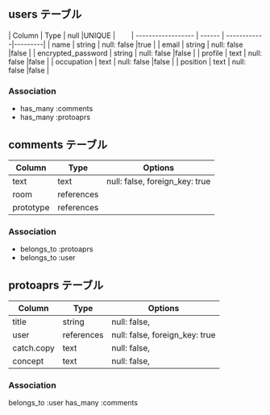 ## users テーブル

| Column             | Type   | null        |UNIQUE   |　　
| ------------------ | ------ | ------------|---------|
| name               | string | null: false |true     |
| email              | string | null: false |false    |
| encrypted_password | string | null: false |false    |
| profile            | text   | null: false |false    |
| occupation         | text   | null: false |false    |
| position           | text   | null: false |false    |

### Association

- has_many :comments
- has_many :protoaprs


## comments テーブル

| Column    | Type       | Options                        |
| ------    | ---------- | ------------------------------ |
| text      | text       | null: false, foreign_key: true |
| room      | references |                                |
| prototype | references |                                |
### Association

- belongs_to :protoaprs
- belongs_to :user

## protoaprs テーブル

| Column     | Type       | Options                        |
| -----------| ---------- | ------------------------------ |
| title      | string     | null: false,                   |
| user       | references | null: false, foreign_key: true |
| catch.copy | text       | null: false,                   |
| concept    | text       | null: false,                   |

### Association

belongs_to :user
has_many :comments